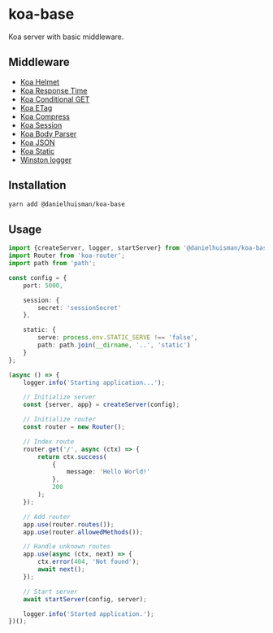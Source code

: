 # koa-base

Koa server with basic middleware.

## Middleware

-   [Koa Helmet](https://github.com/venables/koa-helmet)
-   [Koa Response Time](https://github.com/koajs/response-time)
-   [Koa Conditional GET](https://github.com/koajs/conditional-get)
-   [Koa ETag](https://github.com/koajs/etag)
-   [Koa Compress](https://github.com/koajs/compress)
-   [Koa Session](https://github.com/koajs/session)
-   [Koa Body Parser](https://github.com/koajs/bodyparser)
-   [Koa JSON](https://github.com/koajs/json)
-   [Koa Static](https://github.com/koajs/static)
-   [Winston logger](https://github.com/winstonjs/winston)

## Installation

```bash
yarn add @danielhuisman/koa-base
```

## Usage

```typescript
import {createServer, logger, startServer} from '@danielhuisman/koa-base';
import Router from 'koa-router';
import path from 'path';

const config = {
    port: 5000,

    session: {
        secret: 'sessionSecret'
    },

    static: {
        serve: process.env.STATIC_SERVE !== 'false',
        path: path.join(__dirname, '..', 'static')
    }
};

(async () => {
    logger.info('Starting application...');

    // Initialize server
    const {server, app} = createServer(config);

    // Initialize router
    const router = new Router();

    // Index route
    router.get('/', async (ctx) => {
        return ctx.success(
            {
                message: 'Hello World!'
            },
            200
        );
    });

    // Add router
    app.use(router.routes());
    app.use(router.allowedMethods());

    // Handle unknown routes
    app.use(async (ctx, next) => {
        ctx.error(404, 'Not found');
        await next();
    });

    // Start server
    await startServer(config, server);

    logger.info('Started application.');
})();
```

